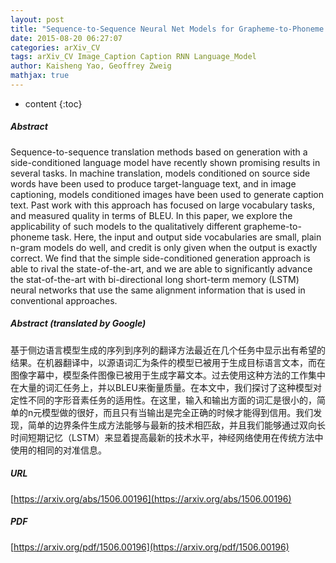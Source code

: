 ```yaml
---
layout: post
title: "Sequence-to-Sequence Neural Net Models for Grapheme-to-Phoneme Conversion"
date: 2015-08-20 06:27:07
categories: arXiv_CV
tags: arXiv_CV Image_Caption Caption RNN Language_Model
author: Kaisheng Yao, Geoffrey Zweig
mathjax: true
---
```


* content
{:toc}

##### Abstract
Sequence-to-sequence translation methods based on generation with a side-conditioned language model have recently shown promising results in several tasks. In machine translation, models conditioned on source side words have been used to produce target-language text, and in image captioning, models conditioned images have been used to generate caption text. Past work with this approach has focused on large vocabulary tasks, and measured quality in terms of BLEU. In this paper, we explore the applicability of such models to the qualitatively different grapheme-to-phoneme task. Here, the input and output side vocabularies are small, plain n-gram models do well, and credit is only given when the output is exactly correct. We find that the simple side-conditioned generation approach is able to rival the state-of-the-art, and we are able to significantly advance the stat-of-the-art with bi-directional long short-term memory (LSTM) neural networks that use the same alignment information that is used in conventional approaches.

##### Abstract (translated by Google)
基于侧边语言模型生成的序列到序列的翻译方法最近在几个任务中显示出有希望的结果。在机器翻译中，以源语词汇为条件的模型已被用于生成目标语言文本，而在图像字幕中，模型条件图像已被用于生成字幕文本。过去使用这种方法的工作集中在大量的词汇任务上，并以BLEU来衡量质量。在本文中，我们探讨了这种模型对定性不同的字形音素任务的适用性。在这里，输入和输出方面的词汇是很小的，简单的n元模型做的很好，而且只有当输出是完全正确的时候才能得到信用。我们发现，简单的边界条件生成方法能够与最新的技术相匹敌，并且我们能够通过双向长时间短期记忆（LSTM）来显着提高最新的技术水平，神经网络使用在传统方法中使用的相同的对准信息。

##### URL
[https://arxiv.org/abs/1506.00196](https://arxiv.org/abs/1506.00196)

##### PDF
[https://arxiv.org/pdf/1506.00196](https://arxiv.org/pdf/1506.00196)

